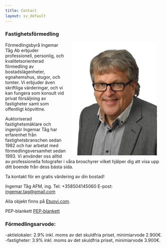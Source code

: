 ```yaml
---
title: Contact
layout: sv_default
---
```

### Fastighetsförmedling

<img src="/assets/pictures/ingemartag.jpg" align="right" hspace="20">Förmedlingsbyrå Ingemar Tåg Ab erbjuder professionell, personlig, och kvalitetsorienterad förmedling av bostadslägenheter, egnahemshus, stugor, och tomter. Vi erbjuder även skriftliga värderingar, och vi kan fungera som konsult vid privat försäljning av fastigheter samt som offentligt köpvittne.

Auktoriserad fastighetsmäklare och ingenjör Ingemar Tåg har erfarenhet från fastighetsbranschen sedan 1982 och har arbetat med förmedlingsversamhet sedan 1993. Vi använder oss alltid av professionella fotografer i våra broschyrer vilket hjälper dig att visa upp ditt boende från dess bästa sida.

Ta kontakt för en gratis värdering av din bostad!

Ingemar Tåg AFM, ing.
Tel: +358504145060
E-post: ingemar.tag@gmail.com

Alla objekt finns på [Etuovi.com](https://www.etuovi.com/yritys/746/formedlingsbyra-valitystoimisto-ingemar-tag-ab-oy).

PEP-blankett
[PEP-blankett](/assets/pdf/pep_lomake.pdf) 

### Förmedlingsarvode:
-aktielokaler: 2.9% inkl. moms av det skuldfria priset, minimiarvode 2.900€.
-fastigheter: 3.9% inkl. moms av det skuldfria priset, minimiarvode 3.900€.